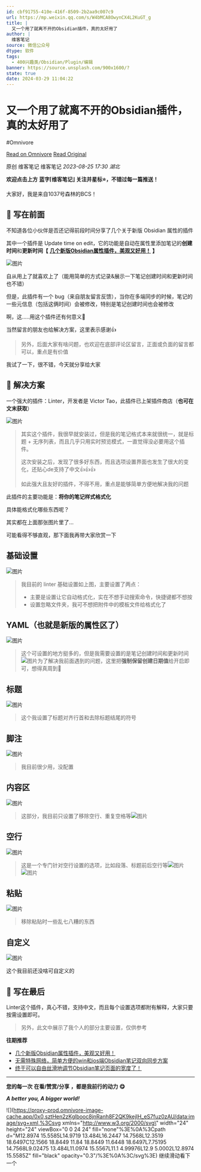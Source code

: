 ```yaml
---
id: cbf91755-410e-416f-8509-2b2aa9c007c9
url: https://mp.weixin.qq.com/s/W4bMCA8OwynCX4L2KuGT_g
title: |
  又一个用了就离不开的Obsidian插件，真的太好用了
author: |
  维客笔记
source: 微信公众号
dtype: 软件
tags:
  - 400兴趣类/Obsidian/Plugin/编辑
banner: https://source.unsplash.com/900x1600/?
state: true
date: 2024-03-29 11:04:22
---
```


# 又一个用了就离不开的Obsidian插件，真的太好用了
#Omnivore

[Read on Omnivore](https://omnivore.app/me/https-mp-weixin-qq-com-s-w-4-b-mca-8-owyn-cx-4-l-2-ku-gt-g-18e882a47e3)
[Read Original](https://mp.weixin.qq.com/s/W4bMCA8OwynCX4L2KuGT_g)

原创 维客笔记  维客笔记 _2023-08-25 17:30_ _湖北_ 

**欢迎点击上方** **蓝字⌈维客笔记⌋** **关注并星标⭐，不错过每一篇推送！**

大家好，我是来自1037号森林的BCS！

## 🍟 写在前面 

不知道各位小伙伴是否还记得前段时间分享了几个关于新版 Obsidian 属性的插件

其中一个插件是 Update time on edit，它的功能是自动在属性里添加笔记的**创建时间**和**更新时间【** **[几个新版Obsidian属性插件，美观又好用！](http://mp.weixin.qq.com/s?%5F%5Fbiz=Mzg5Njk3MDUyMQ==&mid=2247488267&idx=1&sn=6180328fc3221819f0e6e7ec541a04bc&chksm=c079a97df70e206b54f0e1ec8e93d750667f571531da6da6d7cd31e91fc4cbfcecbc71b9e5ac&scene=21#wechat%5Fredirect)** **】**

![图片](https://proxy-prod.omnivore-image-cache.app/0x0,sEUp58A3W6SBDNHAfoMQhmF26x9athOmoeK17wNauk0c/https://mmbiz.qpic.cn/sz_mmbiz_png/h0UtZibCfO5kvzCuAx821ria0nicDficCtgXAjyibpntQeSDdQuJShzlEHW2sgSjNy3yYicoSh6pnhPjajWfu3CLb4ww/640?wx_fmt=png)

自从用上了就喜欢上了（能用简单的方式记录&展示一下笔记创建时间和更新时间也不错）

但是，此插件有一个 bug（来自朋友留言反馈），当你在多端同步的时候，笔记的一些元信息（包括这俩时间）会被修改，特别是笔记创建时间也会被修改

啊，这.....用这个插件还有何意义🤣

当然留言的朋友也给解决方案，这里表示感谢👍

> 另外，后面大家有啥问题，也欢迎在底部评论区留言，正面或负面的留言都可以，重点是有价值

我试了一下，很不错，今天就分享给大家

## 🥪 解决方案 

一个强大的插件：Linter，开发者是 Victor Tao，此插件已上架插件商店（**也可在文末获取**）

![图片](https://proxy-prod.omnivore-image-cache.app/0x0,s1Fzmljc8y-PcnItWiSuUEYeMXUhm8VqXZKzKVbKEWdk/https://mmbiz.qpic.cn/sz_mmbiz_png/h0UtZibCfO5kvzCuAx821ria0nicDficCtgXPks2f2Cobx3GDokVyuiaC0vaLibibA4xrG4QC0ibchPRgbu3iaiaGS5mdqcw/640?wx_fmt=png)

  
> 其实这个插件，我很早就安装过，但是我的笔记格式本来就很统一，就是标题 + 无序列表，而且几乎只用实时预览模式，一直觉得没必要用这个插件。
> 
> 这次安装之后，发现了很多好东西，而且选项设置界面也发生了很大的变化，还贴心de支持了中文👍👍👍 
> 
> 如此强大且友好的插件，不得不用，重点是能够简单方便地解决我的问题

此插件的主要功能是：**将你的笔记样式格式化**

具体能格式化哪些东西呢？

其实都在上面那张图片里了...

可能看得不够直观，那下面我再带大家欣赏一下

## 基础设置

![图片](https://proxy-prod.omnivore-image-cache.app/0x0,sALAjTfZ6NVu6Q44T5kBqdT6UtydHj3SmLyVVhY5D1sU/https://mmbiz.qpic.cn/sz_mmbiz_png/h0UtZibCfO5kvzCuAx821ria0nicDficCtgXiaXbNXQbJlvlCRkLyOHLDibh1Izr1QIfaMwEFfdAfeeX4un3SwxFa27g/640?wx_fmt=png)

> 我目前的 linter 基础设置如上图，主要设置了两点：
> 
> * 主要是设置让它自动格式化，实在不想手动搜索命令，快捷键都不想按
> * 设置忽略文件夹，我可不想把附件中的模板文件给格式化了

## YAML（也就是新版的属性区了）

![图片](https://proxy-prod.omnivore-image-cache.app/0x0,sTH3na-kOjGBnRplwYoxfzhBrlRESZUUDmx44yVoKPuc/https://mmbiz.qpic.cn/sz_mmbiz_png/h0UtZibCfO5kvzCuAx821ria0nicDficCtgXktkKD0fCa95gbrJC25NFtqT9Qp7oPPLLnLmflFibB3mPhIhAxT2QmYw/640?wx_fmt=png)

> 这个可设置的地方挺多的，但是我需要设置的是笔记创建时间和更新时间![图片](https://proxy-prod.omnivore-image-cache.app/0x0,sVbP9ldhvW8R-o_KsnUgLuGMqurj7QHluvF57mHHBA5o/https://mmbiz.qpic.cn/sz_mmbiz_png/h0UtZibCfO5kvzCuAx821ria0nicDficCtgXRMgO6moSsiadWa3Q8FQNQTt9MwMRSgOFEhIvwz7VYRwXKle6dpovyUw/640?wx_fmt=png)为了解决我前面遇到的问题，这里把**强制保留创建日期值**给开启即可，想得真周到🤣

## 标题

![图片](https://proxy-prod.omnivore-image-cache.app/0x0,s1v7cSfMmhVk6yizEkgEcQyWTx2sNtAe3chDC5H9Fqy4/https://mmbiz.qpic.cn/sz_mmbiz_png/h0UtZibCfO5kvzCuAx821ria0nicDficCtgXZFRHFJb0rKgcuNKANhCKTMX1LU2wFFMgFoQ0cUEPBc9GgOZItZDUrw/640?wx_fmt=png)

> 这个我设置了标题对齐行首和去除标题结尾的符号

## 脚注

![图片](https://proxy-prod.omnivore-image-cache.app/0x0,s6OxqEcNbpoS5W21OKpAkuTjURPLNH7sGZEvPgvY6nqA/https://mmbiz.qpic.cn/sz_mmbiz_png/h0UtZibCfO5kvzCuAx821ria0nicDficCtgXc8t0syDXUYazcuRNuXmKibgp4vbJDNz5eS8RhNKLtNcdHrfhOXWtNpw/640?wx_fmt=png)

> 我目前很少用，没配置

## 内容区

![图片](https://proxy-prod.omnivore-image-cache.app/0x0,sjQmEr1ZBgZkf4zBQdDHdFp9GHhoMcQR7RoqNVuSJ67c/https://mmbiz.qpic.cn/sz_mmbiz_png/h0UtZibCfO5kvzCuAx821ria0nicDficCtgXGtSlMgkQ5ToaKicO0P55k9f53U3IrbnmhiaiabkfcaW1F5wRPBE3cFb7g/640?wx_fmt=png)

> 这部分，我目前只设置了移除空行、重复空格等![图片](https://proxy-prod.omnivore-image-cache.app/0x0,sG6z__5Co2BJI2_3IqgNQSERS4XoEqdJLOnIiZ6QDbaM/https://mmbiz.qpic.cn/sz_mmbiz_png/h0UtZibCfO5kvzCuAx821ria0nicDficCtgX0Iy3Qicibh2HdZrNNgib6octRcluwPx36SXSolH0yNDmxOK5bx6bEQWgw/640?wx_fmt=png)

## 空行

![图片](https://proxy-prod.omnivore-image-cache.app/0x0,s_rLgs7RRsunfb8CgBvLGk8ccHzAa39gqw2IRBrss4Ys/https://mmbiz.qpic.cn/sz_mmbiz_png/h0UtZibCfO5kvzCuAx821ria0nicDficCtgX5nwRY7tFXAP2calWjRHPwTBB6jatoxoYK6iazJIa0KXZnQHD5FbU4TA/640?wx_fmt=png)

> 这是一个专门针对空行设置的选项，比如段落、标题前后空行等![图片](https://proxy-prod.omnivore-image-cache.app/0x0,sME6OzKyHfi_jGBtut8Ud8yo94Mz6rq3zsIC7FeojeZ0/https://mmbiz.qpic.cn/sz_mmbiz_png/h0UtZibCfO5kvzCuAx821ria0nicDficCtgXzrAVbG6CYfsgRs4Ygqt9wFEsaNtO2otfN6qPgV7r6CckhWSGl9QbmQ/640?wx_fmt=png)![图片](https://proxy-prod.omnivore-image-cache.app/0x0,sTb0flH3WxZzrIoT4lmsh6f15nVManwCVZe7Kc3RoJ8E/https://mmbiz.qpic.cn/sz_mmbiz_png/h0UtZibCfO5kvzCuAx821ria0nicDficCtgXX58FUpdIWENc6s7MMv2Ao40KPtdibYSLqXwHB5UzIEoZt4fK9VlltRQ/640?wx_fmt=png)

## 粘贴

![图片](https://proxy-prod.omnivore-image-cache.app/0x0,sgUhrDS_GITEy3K13o5lk2gkZDPNN7IXf6JxpWYKAZ-U/https://mmbiz.qpic.cn/sz_mmbiz_png/h0UtZibCfO5kvzCuAx821ria0nicDficCtgXTcsGHIo4bo19VOdstBmlYEsCib4YIZicDLyo9IXEvU5Kib5eqUhWLf6WQ/640?wx_fmt=png)

> 移除粘贴时一些乱七八糟的东西

## 自定义

![图片](https://proxy-prod.omnivore-image-cache.app/0x0,s29vVOSgM9ey-h6AscZco01NHFJAiYnTcMouB9737jdE/https://mmbiz.qpic.cn/sz_mmbiz_png/h0UtZibCfO5kvzCuAx821ria0nicDficCtgXQ4DUicMPpawylsFJYXSf7xJzgEXLlUpxg2S4kKRs1YzscVgd4ibmwLjg/640?wx_fmt=png)

这个我目前还没啥可自定义的

## 🍝 写在最后 

Linter这个插件，真心不错，支持中文，而且每个设置选项都附有解释，大家只要按需设置即可。

> 另外，此文中展示了我个人的部分主要设置，仅供参考

**往期推荐**

* [几个新版Obsidian属性插件，美观又好用！](http://mp.weixin.qq.com/s?%5F%5Fbiz=Mzg5Njk3MDUyMQ==&mid=2247488267&idx=1&sn=6180328fc3221819f0e6e7ec541a04bc&chksm=c079a97df70e206b54f0e1ec8e93d750667f571531da6da6d7cd31e91fc4cbfcecbc71b9e5ac&scene=21#wechat%5Fredirect)
* [无需特殊网络，简单方便的win和ios端Obsidian笔记双向同步方案](http://mp.weixin.qq.com/s?%5F%5Fbiz=Mzg5Njk3MDUyMQ==&mid=2247488152&idx=1&sn=96cbe5a76d4bdcc5c50615d4a58ec231&chksm=c079a8eef70e21f83c1e2c540e81306ea4f40e77a11ac99822e5ee076ab4bc207bc3a0ae27d1&scene=21#wechat%5Fredirect)
* [终于可以自由丝滑地调节Obsidian笔记页面的宽度了！](http://mp.weixin.qq.com/s?%5F%5Fbiz=Mzg5Njk3MDUyMQ==&mid=2247488136&idx=1&sn=9ed9a8e6b154aeeb015f560608a5dfbb&chksm=c079a8fef70e21e8bac70f6b0918b05f5bd101f78924bfd9e687b867b248e4121769f7d23b18&scene=21#wechat%5Fredirect)

---

**您的每一次** **在看/赞赏/分享** **，都是我前行的动力** **😋**

**_A better you, A bigger world!_**

![](https://proxy-prod.omnivore-image-cache.app/0x0,sztHen2zKglbooc8jnRanh8F2QK9kejIH_eS7fuz0zAU/data:image/svg+xml,%3Csvg xmlns=\"http://www.w3.org/2000/svg\" width=\"24\" height=\"24\" viewBox=\"0 0 24 24\" fill=\"none\"%3E%0A%3Cpath d=\"M12.8974 15.5585L14.9719 13.484L16.2447 14.7568L12.3519 18.6497C12.1566 18.8449 11.84 18.8449 11.6448 18.6497L7.75195 14.7568L9.02475 13.484L11.0974 15.5567L11.1 4.99976L12.9 5.0002L12.8974 15.5585Z\" fill=\"black\" opacity=\"0.3\"/%3E%0A%3C/svg%3E) 继续滑动看下一个 



